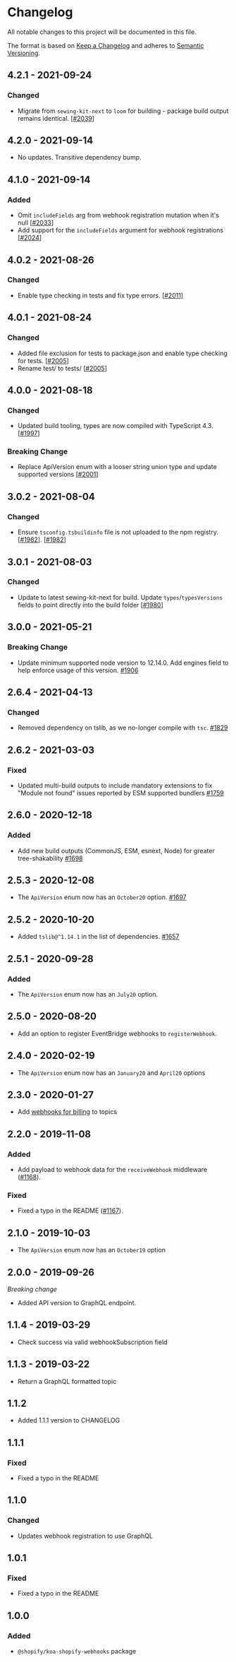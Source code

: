 # Changelog

All notable changes to this project will be documented in this file.

The format is based on [Keep a Changelog](http://keepachangelog.com/en/1.0.0/)
and adheres to [Semantic Versioning](http://semver.org/spec/v2.0.0.html).

<!-- ## Unreleased -->

## 4.2.1 - 2021-09-24

### Changed

- Migrate from `sewing-kit-next` to `loom` for building - package build output remains identical. [[#2039](https://github.com/Shopify/quilt/pull/2039)]

## 4.2.0 - 2021-09-14

- No updates. Transitive dependency bump.

## 4.1.0 - 2021-09-14

### Added

- Omit `includeFields` arg from webhook registration mutation when it's null [[#2033](https://github.com/Shopify/quilt/pull/2033)]
- Add support for the `includeFields` argument for webhook registrations [[#2024](https://github.com/Shopify/quilt/pull/2024)]

## 4.0.2 - 2021-08-26

### Changed

- Enable type checking in tests and fix type errors. [[#2011](https://github.com/Shopify/quilt/pull/2011)]

## 4.0.1 - 2021-08-24

### Changed

- Added file exclusion for tests to package.json and enable type checking for tests. [[#2005](https://github.com/Shopify/quilt/pull/2005)]
- Rename test/ to tests/ [[#2005](https://github.com/Shopify/quilt/pull/2005)]

## 4.0.0 - 2021-08-18

### Changed

- Updated build tooling, types are now compiled with TypeScript 4.3. [[#1997](https://github.com/Shopify/quilt/pull/1997)]

### Breaking Change

- Replace ApiVersion enum with a looser string union type and update supported versions [[#2001](https://github.com/Shopify/quilt/pull/2001)]

## 3.0.2 - 2021-08-04

### Changed

- Ensure `tsconfig.tsbuildinfo` file is not uploaded to the npm registry. [[#1982](https://github.com/Shopify/quilt/pull/1982)]. [[#1982](https://github.com/Shopify/quilt/pull/1982)]

## 3.0.1 - 2021-08-03

### Changed

- Update to latest sewing-kit-next for build. Update `types`/`typesVersions` fields to point directly into the build folder [[#1980](https://github.com/Shopify/quilt/pull/1980)]

## 3.0.0 - 2021-05-21

### Breaking Change

- Update minimum supported node version to 12.14.0. Add engines field to help enforce usage of this version. [#1906](https://github.com/Shopify/quilt/pull/1906)

## 2.6.4 - 2021-04-13

### Changed

- Removed dependency on tslib, as we no-longer compile with `tsc`. [#1829](https://github.com/Shopify/quilt/pull/1829)

## 2.6.2 - 2021-03-03

### Fixed

- Updated multi-build outputs to include mandatory extensions to fix "Module not found" issues reported by ESM supported bundlers [#1759](https://github.com/Shopify/quilt/pull/1759)

## 2.6.0 - 2020-12-18

### Added

- Add new build outputs (CommonJS, ESM, esnext, Node) for greater tree-shakability [#1698](https://github.com/Shopify/quilt/pull/1698)

## 2.5.3 - 2020-12-08

- The `ApiVersion` enum now has an `October20` option. [#1697](https://github.com/Shopify/quilt/pull/1697)

## 2.5.2 - 2020-10-20

- Added `tslib@^1.14.1` in the list of dependencies. [#1657](https://github.com/Shopify/quilt/pull/1657)

## 2.5.1 - 2020-09-28

### Added

- The `ApiVersion` enum now has an `July20` option.

## 2.5.0 - 2020-08-20

- Add an option to register EventBridge webhooks to `registerWebhook`.

## 2.4.0 - 2020-02-19

- The `ApiVersion` enum now has an `January20` and `April20` options

## 2.3.0 - 2020-01-27

- Add [webhooks for billing](https://help.shopify.com/en/api/guides/billing-api#webhooks-for-billing) to topics

## 2.2.0 - 2019-11-08

### Added

- Add payload to webhook data for the `receiveWebhook` middleware ([#1168](https://github.com/Shopify/quilt/pull/1168)).

### Fixed

- Fixed a typo in the README ([#1167](https://github.com/Shopify/quilt/pull/1167)).

## 2.1.0 - 2019-10-03

- The `ApiVersion` enum now has an `October19` option

## 2.0.0 - 2019-09-26

_Breaking change_

- Added API version to GraphQL endpoint.

## 1.1.4 - 2019-03-29

- Check success via valid webhookSubscription field

## 1.1.3 - 2019-03-22

- Return a GraphQL formatted topic

## 1.1.2

- Added 1.1.1 version to CHANGELOG

## 1.1.1

### Fixed

- Fixed a typo in the README

## 1.1.0

### Changed

- Updates webhook registration to use GraphQL

## 1.0.1

### Fixed

- Fixed a typo in the README

## 1.0.0

### Added

- `@shopify/koa-shopify-webhooks` package
